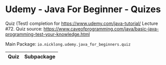 Udemy - Java For Beginner - Quizes
==================================
Quiz (Test) completion for https://www.udemy.com/java-tutorial/ Lecture #72.
Quiz source: https://www.caveofprogramming.com/java/basic-java-programming-test-your-knowledge.html

Main Package:
``io.nicklong.udemy.java_for_beginners.quiz``

| Quiz | Subpackage |
|------|------------|


